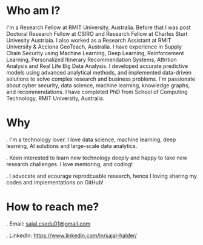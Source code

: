 # Who am I?

I'm a Research Fellow at RMIT University, Australia. Before that I was post Doctoral Research Fellow at CSIRO and Research Fellow at Charles Sturt Univesity Austrlaia. I also worked as a Research Assistant at RMIT University & Acciona GeoTeach, Australia. I have experience in Supply Chain Security using Machine Learning, Deep Learning, Reinforcement Learning, Personalized Itinerary Recommendation  Systems, Attrition Analysis and Real Life Big Data Analysis.  I developed accurate predictive models using advanced analytical methods, and implemented data-driven solutions to solve complex research and business problems. I'm passionate about cyber security, data science, machine learning, knowledge graphs, and recommendations. I have completed PhD from School of Computing Technology, RMIT University, Australia. 

# Why 

. I'm a technology lover. I love data science, machine learning, deep learning, AI solutions and large-scale data analytics.

. Keen interested to learn new technology deeply and happy to take new research challenges. I love mentoring, and coding! 

. I advocate and ecourage reprodcuable research, hence I loving sharing my codes and implementations on GitHub!


# How to reach me? 

. Email: sajal.csedu01@gmail.com 

. LinkedIn: https://www.linkedin.com/in/sajal-halder/


